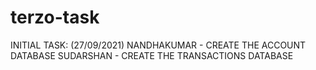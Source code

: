 # terzo-task

INITIAL TASK:               (27/09/2021)
  NANDHAKUMAR - CREATE THE ACCOUNT DATABASE
  SUDARSHAN   - CREATE THE TRANSACTIONS DATABASE
